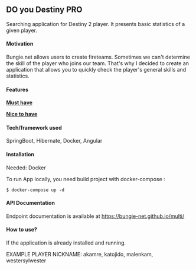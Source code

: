 ## **DO you Destiny PRO**
Searching application for Destiny 2 player. It presents basic statistics of a given player.

#### Motivation

Bungie.net allows users to create fireteams. Sometimes we can't determine the skill of the player who joins our team. That's why I decided to create an application that allows you to quickly check the player's general skills and statistics.

[](https://github.com/FAIRit/be-destinypro/tree/master/docs/app.gif)

#### Features

[**Must have**](https://github.com/FAIRit/be-doYou_destinyPRO/issues?q=is%3Aissue+is%3Aopen+label%3A%22must+have%22)

[**Nice to have**](https://github.com/FAIRit/be-doYou_destinyPRO/issues?q=is%3Aissue+is%3Aopen+label%3A%22nice+to+have%22)

#### Tech/framework used

SpringBoot, Hibernate, Docker, Angular

#### Installation

Needed: Docker

To run App locally, you need build project with docker-compose :

`$ docker-compose up -d`

#### API Documentation

Endpoint documentation is available at https://bungie-net.github.io/multi/

#### How to use?

If the application is already installed and running.

EXAMPLE PLAYER NICKNAME: akamre, katojido, malenkam, westersylwester
